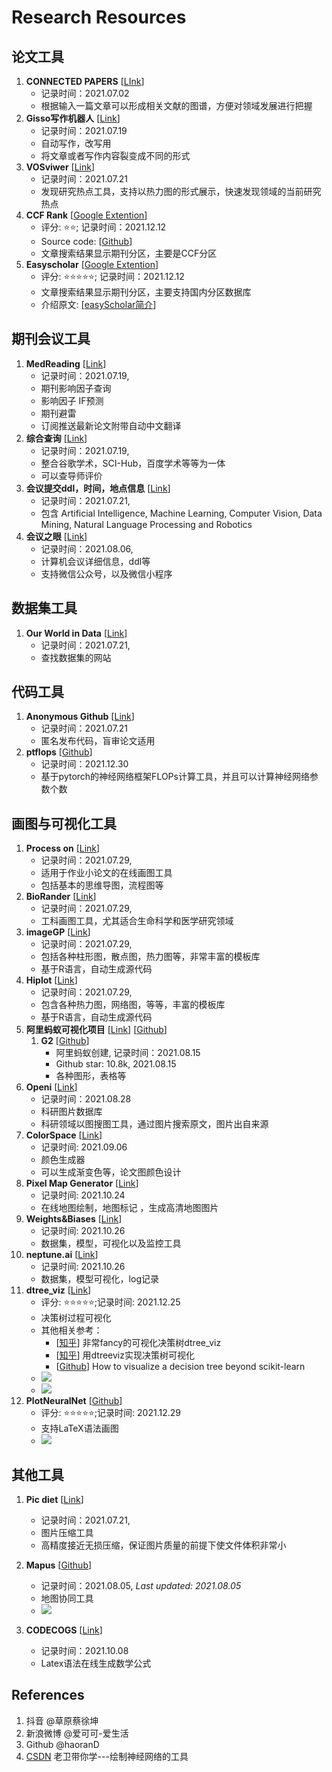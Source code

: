 # Research Resources



## 论文工具

1. **CONNECTED PAPERS** [[LInk](https://www.connectedpapers.com/)]
   - 记录时间：2021.07.02
   - 根据输入一篇文章可以形成相关文献的图谱，方便对领域发展进行把握
2. **Gisso写作机器人** [[Link](https://www.giiso.com/#/)]
   - 记录时间：2021.07.19
   - 自动写作，改写用
   - 将文章或者写作内容裂变成不同的形式
3. **VOSviwer** [[Link](https://www.vosviewer.com/)]
   - 记录时间：2021.07.21
   - 发现研究热点工具，支持以热力图的形式展示，快速发现领域的当前研究热点
3. **CCF Rank** [[Google Extention](https://chrome.google.com/webstore/detail/ccfrank/pfcajmbenomfbjnbjhgbnbdjmiklnkie/related)]
   - 评分: ⭐⭐; 记录时间：2021.12.12
   - Source code: [[Github](https://github.com/WenyanLiu/CCFrank4dblp)]
   - 文章搜索结果显示期刊分区，主要是CCF分区
5. **Easyscholar** [[Google Extention](https://chrome.google.com/webstore/detail/easyscholar/njgedjcccpcfmjecccaajkjiphpddfji?hl=en)]
   - 评分: ⭐⭐⭐⭐⭐; 记录时间：2021.12.12
   - 文章搜索结果显示期刊分区，主要支持国内分区数据库
   - 介绍原文: [[easyScholar简介](https://blog.csdn.net/weixin_49328057/article/details/113148625?spm=1001.2014.3001.5502)]



## 期刊会议工具

1. **MedReading** [[Link](https://www.medreading.cn/)]
   - 记录时间：2021.07.19, 
   - 期刊影响因子查询
   - 影响因子 IF预测
   - 期刊避雷
   - 订阅推送最新论文附带自动中文翻译
2. **综合查询** [[Link](http://459.org/)]
   - 记录时间：2021.07.19, 
   - 整合谷歌学术，SCI-Hub，百度学术等等为一体
   - 可以查导师评价
3. **会议提交ddl，时间，地点信息** [[Link](https://jackietseng.github.io/conference_call_for_paper/conferences-with-ccf.html)]
   - 记录时间：2021.07.21, 
   - 包含  Artificial Intelligence, Machine Learning, Computer Vision, Data Mining, Natural Language Processing and Robotics
4. **会议之眼** [[Link](https://www.conferenceeye.cn/#/layout/home)]
   - 记录时间：2021.08.06, 
   - 计算机会议详细信息，ddl等
   - 支持微信公众号，以及微信小程序



## 数据集工具

1. **Our World in Data** [[Link](https://ourworldindata.org/)]
   - 记录时间：2021.07.21, 
   - 查找数据集的网站
   
   

## 代码工具
1. **Anonymous Github** [[Link](https://anonymous.4open.science/)]
   - 记录时间：2021.07.21
   - 匿名发布代码，盲审论文适用
2. **ptflops** [[Github](https://github.com/sovrasov/flops-counter.pytorch)]
   - 记录时间：2021.12.30
   - 基于pytorch的神经网络框架FLOPs计算工具，并且可以计算神经网络参数个数

   
   
   

## 画图与可视化工具

1. **Process on** [[Link](https://www.processon.com/)]
   - 记录时间：2021.07.29, 
   - 适用于作业小论文的在线画图工具
   - 包括基本的思维导图，流程图等
2. **BioRander** [[Link](https://biorender.com/)]
   - 记录时间：2021.07.29, 
   - 工科画图工具，尤其适合生命科学和医学研究领域
3. **imageGP** [[Link](http://www.ehbio.com/ImageGP/)]
   - 记录时间：2021.07.29, 
   - 包括各种柱形图，散点图，热力图等，非常丰富的模板库
   - 基于R语言，自动生成源代码
4. **Hiplot** [[Link](https://hiplot.com.cn)]
   - 记录时间：2021.07.29, 
   - 包含各种热力图，网络图，等等，丰富的模板库
   - 基于R语言，自动生成源代码
5. **阿里蚂蚁可视化项目** [[Link](https://antv.vision/en)] [[Github](https://github.com/antvis)]
   1. **G2** [[Github](https://github.com/antvis/G2)]
      - 阿里蚂蚁创建, 记录时间：2021.08.15
      - Github star: 10.8k, 2021.08.15
      - 各种图形，表格等
6. **Openi** [[Link](https://openi.nlm.nih.gov/)]
   - 记录时间：2021.08.28
   - 科研图片数据库
   - 科研领域以图搜图工具，通过图片搜索原文，图片出自来源
7. **ColorSpace**  [[Link](https://mycolor.space/)]
   - 记录时间: 2021.09.06
   - 颜色生成器
   - 可以生成渐变色等，论文图颜色设计
8. **Pixel Map Generator** [[Link](https://pixelmap.amcharts.com/)]
   - 记录时间: 2021.10.24
   - 在线地图绘制，地图标记 ，生成高清地图图片
9. **Weights&Biases** [[Link](https://wandb.ai/site)]
   - 记录时间: 2021.10.26
   - 数据集，模型，可视化以及监控工具
10. **neptune.ai** [[Link](https://neptune.ai/)]
    - 记录时间: 2021.10.26
    - 数据集，模型可视化，log记录
11. **dtree_viz** [[Link](https://explained.ai/decision-tree-viz/)]
    - 评分: ⭐⭐⭐⭐⭐;记录时间: 2021.12.25
    - 决策树过程可视化
    - 其他相关参考：
      - [[知乎](https://zhuanlan.zhihu.com/p/148526713?from_voters_page=true)] 非常fancy的可视化决策树dtree_viz
      - [[知乎](https://zhuanlan.zhihu.com/p/355675645)] 用dtreeviz实现决策树可视化
      - [[Github](https://h1ros.github.io/posts/how-to-visualize-a-decision-tree-beyond-scikit-learn/)] How to visualize a decision tree beyond scikit-learn
    - ![](https://explained.ai/decision-tree-viz/images/samples/diabetes-TD-3-X.svg)
    - ![](https://explained.ai/decision-tree-viz/images/samples/knowledge-TD-3-X.svg)
12. **PlotNeuralNet** [[Github](https://github.com/HarisIqbal88/PlotNeuralNet)]
    - 评分: ⭐⭐⭐⭐⭐;记录时间: 2021.12.29
    - 支持LaTeX语法画图
    - ![](https://user-images.githubusercontent.com/17570785/50308911-03b3c380-049d-11e9-92d9-ce15669017ad.png)



## 其他工具

1. **Pic diet** [[Link](https://www.picdiet.com/)]
   
   - 记录时间：2021.07.21,
   - 图片压缩工具
   - 高精度接近无损压缩，保证图片质量的前提下使文件体积非常小
   
2. **Mapus** [[Github](http://github.com/alyssaxuu/mapus)]
   
   - 记录时间：2021.08.05, *Last updated: 2021.08.05*
   - 地图协同工具
   - ![](https://github.com/alyssaxuu/mapus/blob/master/preview.gif)
   
3. **CODECOGS** [[Link](https://latex.codecogs.com/)]
   
   - 记录时间：2021.10.08
   - Latex语法在线生成数学公式
   
   



## References

1. 抖音 @草原蔡徐坤
2. 新浪微博 @爱可可-爱生活
3. Github @haoranD
3. [CSDN](https://blog.csdn.net/yixieling4397/article/details/103374619) 老卫带你学---绘制神经网络的工具

